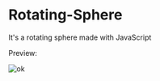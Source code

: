 # Rotating-Sphere
It's a rotating sphere made with JavaScript

Preview:

![ok](https://github.com/user-attachments/assets/52efb545-fd53-4d03-aff5-26fd54847704)
